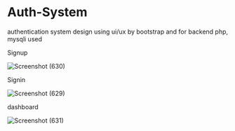 # Auth-System
authentication system design using ui/ux by bootstrap and for backend php, mysqli used

Signup 

![Screenshot (630)](https://user-images.githubusercontent.com/126596692/224480961-e6b9e7ff-6b8d-4dc6-9175-d839c205230b.png)

Signin

![Screenshot (629)](https://user-images.githubusercontent.com/126596692/224480969-f0120047-5942-42c8-a3c1-da14bfa9a918.png)

dashboard

![Screenshot (631)](https://user-images.githubusercontent.com/126596692/224480984-3ad4a7c1-4914-4b43-bfa9-a8838db6c3a5.png)
